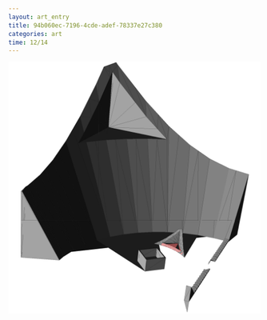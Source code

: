 ```yaml
---
layout: art_entry
title: 94b060ec-7196-4cde-adef-78337e27c380
categories: art
time: 12/14
---
```

<img src='/images/art/1002.png' alt='94b060ec-7196-4cde-adef-78337e27c380'>
